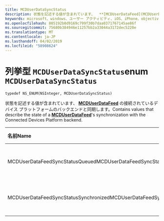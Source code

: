 ```yaml
---
title: MCDUserDataSyncStatus
description: 状態を記述する値が含まれています、  **[MCDUserDataFeed](MCDUserDataFeed.md)** の接続されているデバイス プラットフォームのバックエンドと同期します。
keywords: microsoft、windows、ユーザー アクティビティ、iOS、iPhone、objectiveC に接続されているデバイス、プロジェクトのローマ
ms.openlocfilehash: 805192b0d9169c799f30b7daa0371767145ae86f
ms.sourcegitcommit: 75680b384946e11257bb2a33044a3172dec5220e
ms.translationtype: MT
ms.contentlocale: ja-JP
ms.lasthandoff: 04/02/2019
ms.locfileid: "58908624"
---
```

# <a name="enum-mcduserdatasyncstatus"></a><span data-ttu-id="cb700-104">列挙型 `MCDUserDataSyncStatus`</span><span class="sxs-lookup"><span data-stu-id="cb700-104">enum `MCDUserDataSyncStatus`</span></span>

```
typedef NS_ENUM(NSInteger, MCDUserDataSyncStatus)
```

<span data-ttu-id="cb700-105">状態を記述する値が含まれています、  **[MCDUserDataFeed](MCDUserDataFeed.md)** の接続されているデバイス プラットフォームのバックエンドと同期します。</span><span class="sxs-lookup"><span data-stu-id="cb700-105">Contains values that describe the state of a **[MCDUserDataFeed](MCDUserDataFeed.md)**'s synchronization with the Connected Devices Platform backend.</span></span>

|<span data-ttu-id="cb700-106">名前</span><span class="sxs-lookup"><span data-stu-id="cb700-106">Name</span></span> | <span data-ttu-id="cb700-107">値</span><span class="sxs-lookup"><span data-stu-id="cb700-107">Value</span></span> | <span data-ttu-id="cb700-108">説明</span><span class="sxs-lookup"><span data-stu-id="cb700-108">Description</span></span> |
|:-- |:-- |:-- |
|  <span data-ttu-id="cb700-109">MCDUserDataFeedSyncStatusQueued</span><span class="sxs-lookup"><span data-stu-id="cb700-109">MCDUserDataFeedSyncStatusQueued</span></span> |<span data-ttu-id="cb700-110">0</span><span class="sxs-lookup"><span data-stu-id="cb700-110">0</span></span>| <span data-ttu-id="cb700-111">データがまだ同期されていません。</span><span class="sxs-lookup"><span data-stu-id="cb700-111">The data is not yet synchronized.</span></span> |
| <span data-ttu-id="cb700-112">MCDUserDataFeedSyncStatusSynchronized</span><span class="sxs-lookup"><span data-stu-id="cb700-112">MCDUserDataFeedSyncStatusSynchronized</span></span> |<span data-ttu-id="cb700-113">1</span><span class="sxs-lookup"><span data-stu-id="cb700-113">1</span></span>| <span data-ttu-id="cb700-114">データが同期されています。</span><span class="sxs-lookup"><span data-stu-id="cb700-114">The data has been synchronized.</span></span>|